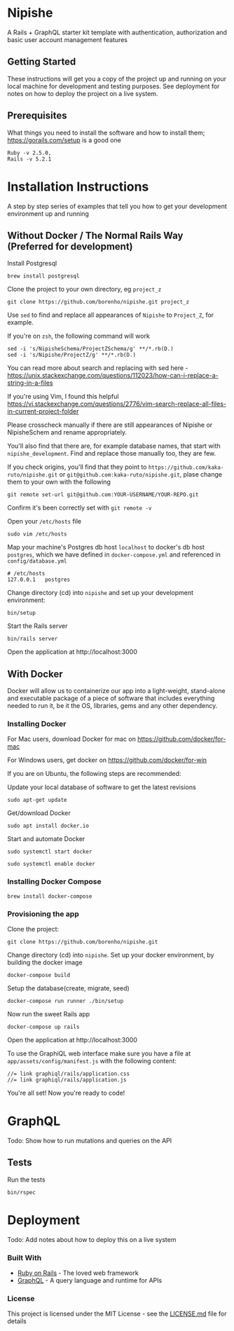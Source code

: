 # Nipishe

A Rails + GraphQL starter kit template with authentication, authorization and basic user account management features

## Getting Started

These instructions will get you a copy of the project up and running on your local machine for development and testing purposes. See deployment for notes on how to deploy the project on a live system.

## Prerequisites

What things you need to install the software and how to install them; https://gorails.com/setup
is a good one

```
Ruby -v 2.5.0,
Rails -v 5.2.1
```

# Installation Instructions

A step by step series of examples that tell you how to get your development environment up and running

## Without Docker / The Normal Rails Way (Preferred for development)

Install Postgresql

```
brew install postgresql
```

Clone the project to your own directory, eg `project_z`

```
git clone https://github.com/borenho/nipishe.git project_z
```

Use `sed` to find and replace all appearances of `Nipishe` to `Project_Z`, for example.

If you're on `zsh`, the following command will work

```
sed -i 's/NipisheSchema/ProjectZSchema/g' **/*.rb(D.)
sed -i 's/Nipishe/ProjectZ/g' **/*.rb(D.)
```

You can read more about search and replacing with sed here - https://unix.stackexchange.com/questions/112023/how-can-i-replace-a-string-in-a-files

If you're using Vim, I found this helpful https://vi.stackexchange.com/questions/2776/vim-search-replace-all-files-in-current-project-folder

Please crosscheck manually if there are still appearances of Nipishe or NipisheSchem and rename appropriately.

You'll also find that there are, for example database names, that start with `nipishe_development`. Find and replace those manually too, they are few.

If you check origins, you'll find that they point to `https://github.com/kaka-ruto/nipishe.git` or `git@github.com:kaka-ruto/nipishe.git`, plase change them to your own with the following

```
git remote set-url git@github.com:YOUR-USERNAME/YOUR-REPO.git
```

Confirm it's been correctly set with `git remote -v`

Open your `/etc/hosts` file

```
sudo vim /etc/hosts
```

Map your machine's Postgres db host `localhost` to docker's db host `postgres`, which we
have defined in `docker-compose.yml` and referenced in `config/database.yml`

```
# /etc/hosts
127.0.0.1   postgres
```

Change directory (cd) into `nipishe` and set up your development environment:

```
bin/setup
```

Start the Rails server

```
bin/rails server
```

Open the application at http://localhost:3000

## With Docker
Docker will allow us to containerize our app into a light-weight, stand-alone
and executable package of a piece of software that includes everything needed to run
it, be it the OS, libraries, gems and any other dependency.

### Installing Docker
For Mac users, download Docker for mac on https://github.com/docker/for-mac

For Windows users, get docker on https://github.com/docker/for-win

If you are on Ubuntu, the following steps are recommended:

Update your local database of software to get the latest revisions

```
sudo apt-get update
```

Get/download Docker

```
sudo apt install docker.io
```

Start and automate Docker
```
sudo systemctl start docker
```
```
sudo systemctl enable docker
```

### Installing Docker Compose

```
brew install docker-compose
```

### Provisioning the app
Clone the project:

```
git clone https://github.com/borenho/nipishe.git
```

Change directory (cd) into `nipishe`.
Set up your docker environment, by building the docker image
```
docker-compose build
```

Setup the database(create, migrate, seed)
```
docker-compose run runner ./bin/setup
```

Now run the sweet Rails app
```
docker-compose up rails
```

Open the application at http://localhost:3000

To use the GraphiQL web interface make sure you have a file at `app/assets/config/manifest.js` with the following content:

```
//= link graphiql/rails/application.css
//= link graphiql/rails/application.js

```

You're all set! Now you're ready to code!

# GraphQL

Todo: Show how to run mutations and queries on the API


## Tests

Run the tests

```
bin/rspec
```


# Deployment

Todo: Add notes about how to deploy this on a live system


### Built With

* [Ruby on Rails](https://rubyonrails.org/) - The loved web framework
* [GraphQL](https://graphql.org/) - A query language and runtime for APIs


### License

This project is licensed under the MIT License - see the [LICENSE.md](LICENSE.md) file for details
